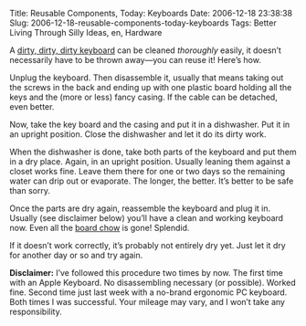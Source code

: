 Title: Reusable Components, Today: Keyboards
Date: 2006-12-18 23:38:38
Slug: 2006-12-18-reusable-components-today-keyboards
Tags: Better Living Through Silly Ideas, en, Hardware


A [dirty, dirty, dirty keyboard][1] can be cleaned _thoroughly_ easily, it
doesn’t necessarily have to be thrown away—you can reuse it! Here’s how.

Unplug the keyboard. Then disassemble it, usually that means taking out the
screws in the back and ending up with one plastic board holding all the keys
and the (more or less) fancy casing. If the cable can be detached, even
better.

Now, take the key board and the casing and put it in a dishwasher. Put it in
an upright position. Close the dishwasher and let it do its dirty work.

When the dishwasher is done, take both parts of the keyboard and put them in a
dry place. Again, in an upright position. Usually leaning them against a
closet works fine. Leave them there for one or two days so the remaining water
can drip out or evaporate. The longer, the better. It’s better to be safe than
sorry.

Once the parts are dry again, reassemble the keyboard and plug it in. Usually
(see disclaimer below) you’ll have a clean and working keyboard now. Even all
the [board chow][2] is gone! Splendid.

If it doesn’t work correctly, it’s probably not entirely dry yet. Just let it
dry for another day or so and try again.

**Disclaimer:** I’ve followed this procedure two times by now. The first time with an Apple Keyboard. No disassembling necessary (or possible). Worked fine. Second time just last week with a no-brand ergonomic PC keyboard. Both times I was successful. Your mileage may vary, and I won’t take any responsibility.

   [1]: http://content.techrepublic.com.com/2348-10877_11-5911196-17.html
   [2]: http://www.inktank.com/AT/index.cfm?nav=220
